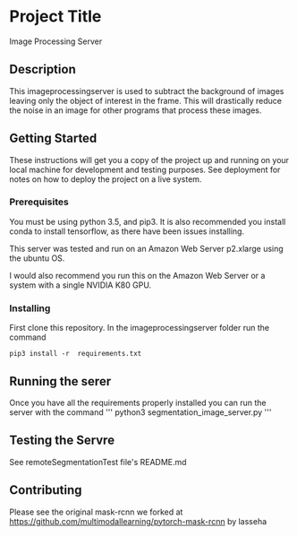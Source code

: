 # Project Title

Image Processing Server

## Description
This imageprocessingserver is used to subtract the background of images leaving only the object of interest in the frame. This will drastically reduce the noise in an image for other programs that process these images.

## Getting Started

These instructions will get you a copy of the project up and running on your local machine for development and testing purposes. See deployment for notes on how to deploy the project on a live system.

### Prerequisites
You must be using python 3.5, and pip3. It is also recommended you install conda to install tensorflow, as there have been issues installing.

This server was tested and run on an Amazon Web Server p2.xlarge using the ubuntu OS.

I would also recommend you run this on the Amazon Web Server or a system with a single NVIDIA K80 GPU.


### Installing
First clone this repository. In the imageprocessingserver folder run the command

```
pip3 install -r  requirements.txt
```

## Running the serer

Once  you have all the requirements properly installed you can run the server with the command
'''
python3 segmentation_image_server.py
'''

## Testing the Servre
See remoteSegmentationTest file's README.md

## Contributing

Please see the original mask-rcnn we forked at https://github.com/multimodallearning/pytorch-mask-rcnn by lasseha
